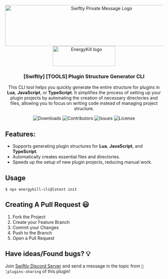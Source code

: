 <p align="center">
  <a href="https://swiftlycs2.net/">
    <img src="https://sttci.b-cdn.net/status.swiftlycs2.net/2105/logo.png" alt="Swiftly Private Message Logo" width="600" height="131">
  </a>
  <br/>
  <a href="https://energykill.net/">
    <img src="https://energykill.net/_next/image?url=%2Fimages%2Flogo-white.png&w=256&q=75" alt="EnergyKill logo" width="200" height="64.06">
  </a>

  <h3 align="center">[Swiftly] [TOOLS] Plugin Structure Generator CLI</h3>

  <p align="center">
    This CLI tool helps you quickly generate the entire structure for plugins in <b>Lua</b>, <b>JavaScript</b>, or <b>TypeScript</b>. It simplifies the process of setting up your plugin projects by automating the creation of necessary directories and files, allowing you to focus on writing code instead of managing project structure.
    <br/>
  </p>
</p>

<p align="center">
  <img src="https://img.shields.io/github/downloads/energykill/cli/total" alt="Downloads"> 
  <img src="https://img.shields.io/github/contributors/energykill/cli?color=dark-green" alt="Contributors">
  <img src="https://img.shields.io/github/issues/energykill/cli" alt="Issues">
  <img src="https://img.shields.io/github/license/energykill/cli" alt="License">
</p>

## Features:

- Supports generating plugin structures for **Lua**, **JavaScript**, and **TypeScript**.
- Automatically creates essential files and directories.
- Speeds up the setup of new plugin projects, reducing manual work.

## Usage

```
$ npx energykill-cli@latest init
```

## Creating A Pull Request 😃

1. Fork the Project
2. Create your Feature Branch
3. Commit your Changes
4. Push to the Branch
5. Open a Pull Request

## Have ideas/Found bugs? 💡

Join [Swiftly Discord Server](https://swiftlycs2.net/discord) and send a message in the topic from `📕╎plugins-sharing` of this plugin!
